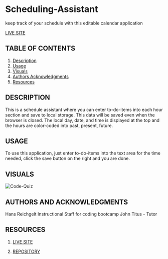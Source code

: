# Scheduling-Assistant
keep track of your schedule with this editable calendar application 

[LIVE SITE](https://hreichgelt.github.io/Scheduling-Assistant/)

## TABLE OF CONTENTS

1. [Description](#description)
2. [Usage](#USAGE)
3. [Visuals](#visuals)
4. [Authors Acknowledgments](#authors-and-acknowledgments)
4. [Resources](#resources)

## DESCRIPTION 
This is a schedule assistant where you can enter to-do-items into each hour section and save to local storage. This data will be saved even when the browser is closed. The local day, date, and time is displayed at the top and the hours are color-coded into past, present, future. 


## USAGE 
To use this application, just enter to-do-items into the text area for the time needed, click the save button on the right and you are done. 

## VISUALS 
![Code-Quiz]()


## AUTHORS AND ACKNOWLEDGMENTS
Hans Reichgelt
Instructional Staff for coding bootcamp
John Titus - Tutor

## RESOURCES 
1. [LIVE SITE](https://hreichgelt.github.io/Scheduling-Assistant/)

2. [REPOSITORY](https://github.com/Hreichgelt/Scheduling-Assistant)

